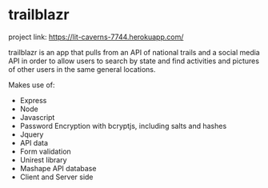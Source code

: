 # trailblazr

project link: https://lit-caverns-7744.herokuapp.com/

trailblazr is an app that pulls from an API of national trails and a social media API in order to allow users to search by state and find activities and pictures of other users in the same general locations.

Makes use of:
  - Express
  - Node
  - Javascript
  - Password Encryption with bcryptjs, including salts and hashes
  - Jquery
  - API data
  - Form validation
  - Unirest library
  - Mashape API database
  - Client and Server side
